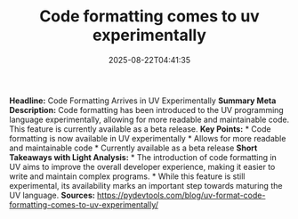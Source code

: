 ﻿---
title: "Code formatting comes to uv experimentally"
date: "2025-08-22T04:41:35"
category: "Markets"
summary: ""
slug: "code formatting comes to uv experimentally"
source_urls:
  - "https://pydevtools.com/blog/uv-format-code-formatting-comes-to-uv-experimentally/"
seo:
  title: "Code formatting comes to uv experimentally | Hash n Hedge"
  description: ""
  keywords: ["news", "markets", "brief"]
---
**Headline:** Code Formatting Arrives in UV Experimentally  **Summary Meta Description:** Code formatting has been introduced to the UV programming language experimentally, allowing for more readable and maintainable code. This feature is currently available as a beta release.  **Key Points:**  * Code formatting is now available in UV experimentally * Allows for more readable and maintainable code * Currently available as a beta release  **Short Takeaways with Light Analysis:**  * The introduction of code formatting in UV aims to improve the overall developer experience, making it easier to write and maintain complex programs. * While this feature is still experimental, its availability marks an important step towards maturing the UV language.  **Sources:** https://pydevtools.com/blog/uv-format-code-formatting-comes-to-uv-experimentally/ 
